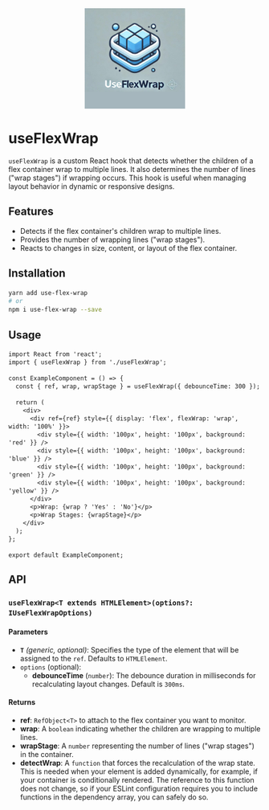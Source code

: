 <div align='center'>
  <a>
    <img width='200' src="logo.png" alt='logo'>
  </a>
</div>

# useFlexWrap

`useFlexWrap` is a custom React hook that detects whether the children of a flex container wrap to multiple lines. It
also determines the number of lines ("wrap stages") if wrapping occurs. This hook is useful when managing layout
behavior in dynamic or responsive designs.

## Features

- Detects if the flex container's children wrap to multiple lines.
- Provides the number of wrapping lines ("wrap stages").
- Reacts to changes in size, content, or layout of the flex container.

## Installation

```bash
yarn add use-flex-wrap
# or
npm i use-flex-wrap --save
```

## Usage

```tsx
import React from 'react';
import { useFlexWrap } from './useFlexWrap';

const ExampleComponent = () => {
  const { ref, wrap, wrapStage } = useFlexWrap({ debounceTime: 300 });

  return (
    <div>
      <div ref={ref} style={{ display: 'flex', flexWrap: 'wrap', width: '100%' }}>
        <div style={{ width: '100px', height: '100px', background: 'red' }} />
        <div style={{ width: '100px', height: '100px', background: 'blue' }} />
        <div style={{ width: '100px', height: '100px', background: 'green' }} />
        <div style={{ width: '100px', height: '100px', background: 'yellow' }} />
      </div>
      <p>Wrap: {wrap ? 'Yes' : 'No'}</p>
      <p>Wrap Stages: {wrapStage}</p>
    </div>
  );
};

export default ExampleComponent;
```

## API

### `useFlexWrap<T extends HTMLElement>(options?: IUseFlexWrapOptions)`

#### Parameters

- **`T`** *(generic, optional)*:
  Specifies the type of the element that will be assigned to the `ref`. Defaults to `HTMLElement`.
- `options` (optional):
    - **debounceTime** (`number`): The debounce duration in milliseconds for recalculating layout changes. Default is
      `300ms`.

#### Returns

- **ref**: `RefObject<T>` to attach to the flex container you want to monitor.
- **wrap**: A `boolean` indicating whether the children are wrapping to multiple lines.
- **wrapStage**: A `number` representing the number of lines ("wrap stages") in the container.
- **detectWrap**: A `function` that forces the recalculation of the wrap state. This is needed when your element is
  added dynamically, for example, if your container is conditionally rendered. The reference to this function does not
  change, so if your ESLint configuration requires you to include functions in the dependency array, you can safely do
  so.
